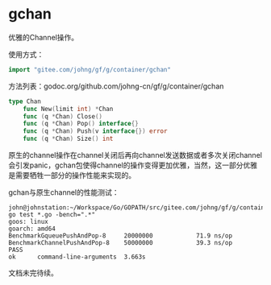 # gchan

优雅的Channel操作。

使用方式：
```go
import "gitee.com/johng/gf/g/container/gchan"
```

方法列表：godoc.org/github.com/johng-cn/gf/g/container/gchan

```go
type Chan
    func New(limit int) *Chan
    func (q *Chan) Close()
    func (q *Chan) Pop() interface{}
    func (q *Chan) Push(v interface{}) error
    func (q *Chan) Size() int
```


原生的channel操作在channel关闭后再向channel发送数据或者多次关闭channel会引发panic，gchan包使得channel的操作变得更加优雅，当然，这一部分优雅是需要牺牲一部分的操作性能来实现的。

gchan与原生channel的性能测试：
```
john@johnstation:~/Workspace/Go/GOPATH/src/gitee.com/johng/gf/g/container/gchan$ go test *.go -bench=".*"
goos: linux
goarch: amd64
BenchmarkGqueuePushAndPop-8    	20000000	        71.9 ns/op
BenchmarkChannelPushAndPop-8   	50000000	        39.3 ns/op
PASS
ok  	command-line-arguments	3.663s
```

文档未完待续。